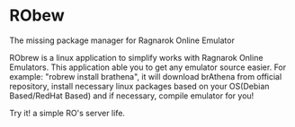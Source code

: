RObew
======

The missing package manager for Ragnarok Online Emulator

RObrew is a linux application to simplify works with Ragnarok Online Emulators. This application able you to get any emulator source easier. For example: "robrew install brathena", it will download brAthena from official repository, install necessary linux packages based on your OS(Debian Based/RedHat Based) and if necessary, compile emulator for you!

Try it! a simple RO's server life.
